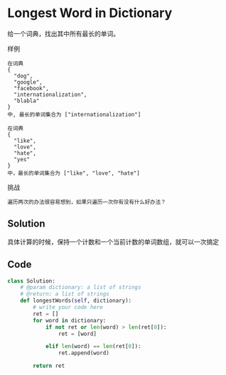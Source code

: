 # Longest Word in Dictionary

给一个词典，找出其中所有最长的单词。

样例

    在词典
    {
      "dog",
      "google",
      "facebook",
      "internationalization",
      "blabla"
    }
    中, 最长的单词集合为 ["internationalization"]
    
    在词典
    {
      "like",
      "love",
      "hate",
      "yes"
    }
    中，最长的单词集合为 ["like", "love", "hate"]

挑战

    遍历两次的办法很容易想到，如果只遍历一次你有没有什么好办法？

## Solution

具体计算的时候，保持一个计数和一个当前计数的单词数组，就可以一次搞定

## Code

```python
class Solution:
    # @param dictionary: a list of strings
    # @return: a list of strings
    def longestWords(self, dictionary):
        # write your code here
        ret = []
        for word in dictionary:
            if not ret or len(word) > len(ret[0]):
                ret = [word]

            elif len(word) == len(ret[0]):
                ret.append(word)

        return ret

```

